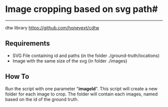 # Image cropping based on svg path#

----------
dtw library
https://github.com/honeyext/cdtw

## Requirements ##

- SVG File containing id and paths (in the folder ./ground-truth/locations)
- Image with the same size of the svg (in folder ./images)

## How To ##

Run the script with one parameter "**imageId**". This script will create a new folder for each image to crop. The folder will contain each images, named based on the id of the ground truth.
